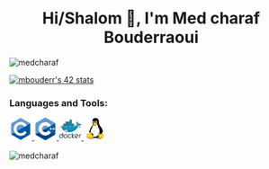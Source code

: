 <h1 align="center">Hi/Shalom 👋, I'm Med charaf Bouderraoui</h1>

<p align="left"> <img src="https://komarev.com/ghpvc/?username=medcharaf&label=Profile%20views&color=0e75b6&style=flat" alt="medcharaf" /> </p>
<a href="https://github.com/oakoudad/badge42"><img src="https://badge.mediaplus.ma/greenbinary/mbouderr" alt="mbouderr's 42 stats" /></a>
<h3 align="left">Languages and Tools:</h3>
<p align="left"> <a href="https://www.cprogramming.com/" target="_blank" rel="noreferrer"> <img src="https://raw.githubusercontent.com/devicons/devicon/master/icons/c/c-original.svg" alt="c" width="40" height="40"/> </a> <a href="https://www.w3schools.com/cpp/" target="_blank" rel="noreferrer"> <img src="https://raw.githubusercontent.com/devicons/devicon/master/icons/cplusplus/cplusplus-original.svg" alt="cplusplus" width="40" height="40"/> </a> <a href="https://www.docker.com/" target="_blank" rel="noreferrer"> <img src="https://raw.githubusercontent.com/devicons/devicon/master/icons/docker/docker-original-wordmark.svg" alt="docker" width="40" height="40"/> </a> <a href="https://www.linux.org/" target="_blank" rel="noreferrer"> <img src="https://raw.githubusercontent.com/devicons/devicon/master/icons/linux/linux-original.svg" alt="linux" width="40" height="40"/> </a> </p>
<p><img align="center" src="https://github-readme-streak-stats.herokuapp.com/?user=medcharaf&" alt="medcharaf" /></p>
